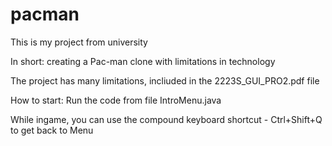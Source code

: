 # pacman

This is my project from university 

In short: creating a Pac-man clone with limitations in technology

The project has many limitations, incliuded in the 2223S_GUI_PRO2.pdf file

How to start: Run the code from file IntroMenu.java

While ingame, you can use the compound keyboard shortcut - Ctrl+Shift+Q to get back to Menu
